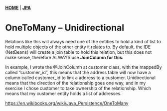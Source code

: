 [**HOME**](index.md) | [**JPA**](jpa.md)



# OneToMany – Unidirectional


Relations like this will always need one of the entities to hold a kind of list to hold multiple objects of the other entity it relates to. 
By default, the IDE (NetBeans) will create a join table to hold this relation, but this does not make sense, therefore ALWAYS use **JoinColumn for this.** 

In example, I wrote the @JoinColumn at customer class, with the mappedBy called “customer_id”, this means that the address table will now have a column called customer_id to link a address to a customer.
Unidirectional means that the direction of the relationship goes one way, and in my exercise I chose customer to take ownership of the relationship. Which means that my customer entity holds a list of addresses.



https://en.wikibooks.org/wiki/Java_Persistence/OneToMany
